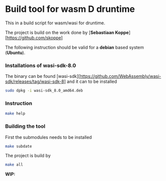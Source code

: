 # Build tool for wasm D druntime
This in a build script for wasm/wasi for druntime.

The project is build on the work done by [**Sebastiaan Koppe**][https://github.com/skoppe]

The following instruction should be valid for a **debian** based system (**Ubuntu**).

### Installations of wasi-sdk-8.0 ###

The binary can be found [wasi-sdk][https://github.com/WebAssembly/wasi-sdk/releases/tag/wasi-sdk-8] and it can to be installed

```bash
sudo dpkg -i wasi-sdk_8.0_amd64.deb
```

### Instruction ###

```bash
make help
```

### Building the tool ###

First the submodules needs to be installed

```bash
make subdate
```

The project is build by

```bash
make all
```

**WIP:**







